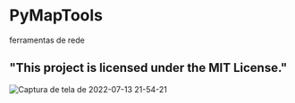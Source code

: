 # PyMapTools
ferramentas de rede

## "This project is licensed under the MIT License."

![Captura de tela de 2022-07-13 21-54-21](https://user-images.githubusercontent.com/79322362/178867901-6b9e11f4-2206-47ed-b384-815fe407443e.png)
